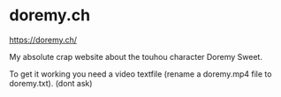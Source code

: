 # doremy.ch
https://doremy.ch/

My absolute crap website about the touhou character Doremy Sweet. 

To get it working you need a video textfile (rename a doremy.mp4 file to doremy.txt). (dont ask)

